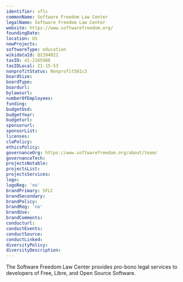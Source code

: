 ```yaml
---
identifier: sflc
commonName: Software Freedom Law Center
legalName: Software Freedom Law Center
website: https://www.softwarefreedom.org/
foundingDate:
location: US
newProjects:
softwareType: education
wikidataId: Q1394821
taxID: 41-2165986
tasIDLocal: 21-15-53
nonprofitStatus: Nonprofit501c3
boardSize:
boardType:
boardurl:
bylawsurl:
numberOfEmployees:
funding:
budgetUsd:
budgetYear:
budgeturl:
sponsorurl:
sponsorList:
licenses:
claPolicy:
ethicsPolicy:
governanceOrg: https://www.softwarefreedom.org/about/team/
governanceTech:
projectsNotable:
projectsList:
projectsServices:
logo:
logoReg: 'no'
brandPrimary: SFLC
brandSecondary:
brandPolicy:
brandReg: 'no'
brandUse:
brandComments:
conducturl:
conductEvents:
conductSource:
conductLinked:
diversityPolicy:
diversityDescription:
---
```


The Software Freedom Law Center provides pro-bono legal services to developers of Free, Libre, and Open Source Software.

